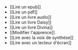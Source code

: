 
* [[Lire un epub]]
* [[Lire un pdf]]
* [[Lire un livre audio]]
* [[Lire un livre Daisy]]
* [[Lire un livre Divina]]
* [[Modifier l'apprence]]
* [[Lire avec la voix de synthése]]
* [[Lire avec un lecteur d'écran]]